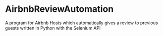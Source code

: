 # AirbnbReviewAutomation
A program for Airbnb Hosts which automatically gives a review to previous guests written in Python with the Selenium API
